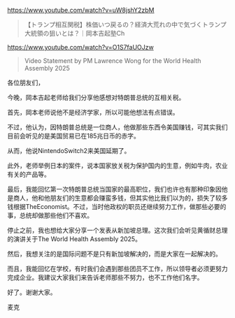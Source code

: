 https://www.youtube.com/watch?v=uW8jshY2zbM

> 【トランプ相互関税】株価いつ戻るの？経済大荒れの中で気づくトランプ大統領の狙いとは？｜岡本吉起塾Ch

https://www.youtube.com/watch?v=O1S7faUOJzw

> Video Statement by PM Lawrence Wong for the World Health Assembly 2025 

各位朋友们，

今晚，岡本吉起老师给我们分享他感想对特朗普总统的互相关税。

首先，岡本老师说他不是经济学家，所以可能他想法有点错误。

不过，他认为，因特朗普总统是一位商人，他做那些东西令美国赚钱，可其实我们目前会听见的是美国贸易已在185兆日币的赤字。

从而，他说NintendoSwitch2来美国延期了。

此外，老师举例日本的案件，说本国家放关税为保护国内的生意，例如牛肉，农业有关的产品等。

最后，我能回忆第一次特朗普总统当国家的最高职位，我们也许也有那种印象因他是商人，他和他朋友们的生意都会赚蛮多钱，但其实他比我们以为的，损失了较多钱根据TheEconomist。不过，当时他政权的职员还继续努力工作，做那些必要的事，总统却做那些他们不喜欢。

停止之前，我也想给大家分享一个发表从新加坡总理。这次我们会听见黄循财总理的演讲关于The World Health Assembly 2025。

然后，我想关注的是国际问题不是只有新加坡解决的，而是大家在一起解决的。

而且，我能回忆在学校，有时我们会遇到那些团员不工作，所以领导者必须更努力完成企业。我建议大家我们来告诉老师那些不努力，也不工作他们名字。

好了。谢谢大家。

麦克
